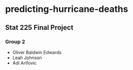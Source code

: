 # predicting-hurricane-deaths

## Stat 225 Final Project
### Group 2

* Oliver Baldwin Edwards
* Leah Johnson 
* Adi Arifovic